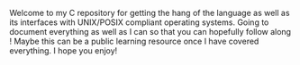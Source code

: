 Welcome to my C repository for getting the hang of the language as well as its interfaces with UNIX/POSIX compliant operating systems. Going to document everything as well as I can so that you can hopefully follow along ! Maybe this can be a public learning resource once I have covered everything. I hope you enjoy! 
